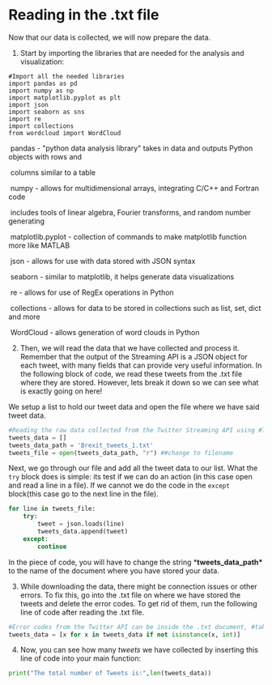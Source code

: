 <!--title={Reading in the .txt file }-->

<!--badges={Web Development:}-->

# Reading in the .txt file 

Now that our data is collected, we will now prepare the data.

1. Start by importing the libraries that are needed for the analysis and visualization:

```
#Import all the needed libraries
import pandas as pd
import numpy as np
import matplotlib.pyplot as plt
import json
import seaborn as sns
import re
import collections
from wordcloud import WordCloud
```

​		pandas - "python data analysis library" takes in data and outputs Python objects with rows and 

​						columns similar to a table

​		numpy - allows for multidimensional arrays, integrating C/C++ and Fortran code

​						includes tools of linear algebra, Fourier transforms, and random number generating

​		matplotlib.pyplot - collection of commands to make matplotlib function more like MATLAB

​		json - allows for use with data stored with JSON syntax

​		seaborn - similar to matplotlib, it helps generate data visualizations

​		re - allows for use of RegEx operations in Python

​		collections - allows for data to be stored in collections such as list, set, dict and more

​		WordCloud - allows generation of word clouds in Python

2. Then, we will read the data that we have collected and process it. Remember that the output of the Streaming API is a JSON object for each tweet, with many fields that can provide very useful information. In the following block of code, we read these tweets from the .txt file where they are stored. However, lets break it down so we can see what is exactly going on here!

We setup a list to hold our tweet data and open the file where we have said tweet data.

```python
#Reading the raw data collected from the Twitter Streaming API using #Tweepy. 
tweets_data = []
tweets_data_path = 'Brexit_tweets_1.txt'
tweets_file = open(tweets_data_path, "r") ##change to filename
```

Next, we go through our file and add all the tweet data to our list. What the `try` block does is simple: its test if we can do an action (in this case open and read a line in a file). If we cannot we do the code in the `except` block(this case go to the next line in the file).

```python
for line in tweets_file:
    try:
        tweet = json.loads(line)
        tweets_data.append(tweet)
    except:
        continue
```

In the piece of code, you will have to change the string ***tweets_data_path\*** to the name of the document where you have stored your data. 

3. While downloading the data, there might be connection issues or other errors. To fix this, go into the .txt file on where we have stored the tweets and delete the error codes. To get rid of them, run the following line of code after reading the .txt file.

```python
#Error codes from the Twitter API can be inside the .txt document, #take them off
tweets_data = [x for x in tweets_data if not isinstance(x, int)]
```

4. Now, you can see how many *tweets* we have collected by inserting this line of code into your main function:

```python
print("The total number of Tweets is:",len(tweets_data))
```